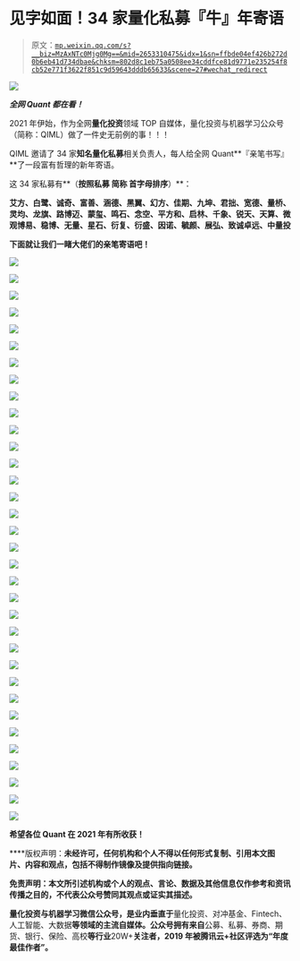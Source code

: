 # 见字如面！34 家量化私募『牛』年寄语

> 原文：[`mp.weixin.qq.com/s?__biz=MzAxNTc0Mjg0Mg==&mid=2653310475&idx=1&sn=ffbde04ef426b272d0b6eb41d734dbae&chksm=802d8c1eb75a0508ee34cddfce81d9771e235254f8cb52e771f3622f851c9d59643dddb65633&scene=27#wechat_redirect`](http://mp.weixin.qq.com/s?__biz=MzAxNTc0Mjg0Mg==&mid=2653310475&idx=1&sn=ffbde04ef426b272d0b6eb41d734dbae&chksm=802d8c1eb75a0508ee34cddfce81d9771e235254f8cb52e771f3622f851c9d59643dddb65633&scene=27#wechat_redirect)

![](img/5f7e444cbd0879522a8a640b9a701dd5.png)

***全网 Quant 都在看！***

2021 年伊始，作为全网**量化投资**领域 TOP 自媒体，量化投资与机器学习公众号（简称：QIML）做了一件史无前例的事！！！

QIML 邀请了 34 家**知名量化私募**相关负责人，每人给全网 Quant**『亲笔书写』**了一段富有哲理的新年寄语。

这 34 家私募有**（****按照私募** **简称** **首字母排序****）**：

****艾方、白鹭、诚奇、富善、涵德、黑翼、幻方、佳期、九坤、君拙、宽德、量桥、灵均、龙旗、路博迈、蒙玺、鸣石、念空、平方和、启林、千象、锐天、天算、微观博易、稳博、无量、星石、衍复、衍盛、因诺、毓颜、展弘、致诚卓远、中量投****

**下面就让我们一睹大佬们的亲笔寄语吧！**

**![](img/4bdaea3668b14956e5f614a917b2539d.png)**

**![](img/46c6a7afaeee598815c4c7d60fb2cae6.png)**

**![](img/47f58c3f0d9fa155539e897400a72b91.png)**

**![](img/6b58bf2f9cf1a87025ddf137fbe4b386.png)**

**![](img/c1c87bdb2365a48b757a51d2f03aaa78.png)**

**![](img/5efc8296089ec9eccca6d372c77337ff.png)**

**![](img/de0f20dd275cb646cd045f64fc189f44.png)**

**![](img/738bf199db2c933a440c08a9b236f565.png)** 

**![](img/e7a4673f24353c1f0de6c0d0852e79b4.png)**

**![](img/30bf5fe3e8a5278c14d23c4aae74d3ff.png)**

**![](img/e6f3ccd3406ac8247dac45df9d3c84ae.png)**

**![](img/9a7cf35cedf2028732d6c6eea5a39540.png)**

**![](img/61e3c17e018280ce1e76c9210502720e.png)**

**![](img/ab2659347207326e62649ba21303b4af.png)**

**![](img/53620c5c6c9b89faa4e26e94caed0469.png)**

**![](img/3e321d3ad61c2da31bb57de4276eb48f.png)**

**![](img/5f0bfb84be0dcef24c90c1de7d7ff2ba.png)**

**![](img/35414e5b93213b479bb22ee630d2a23c.png)**

**![](img/72c26e09d74700aa208a662695f6e7df.png)**

**![](img/d2e7936b972849b7d3805e2fab8ce1f2.png)**

**![](img/0ab9ddfce603bd0bcff9150d932203f4.png)**

**![](img/33e563ad149efd87c2093a00097eb907.png)**

**![](img/f054bfb8d3c8362cf8a96dd711b90d8a.png)**

**![](img/b2e39bd397ff911eed219324b2a5a34d.png)**

**![](img/23bcdc4c8b5a9a2a9c9f7d88656748a2.png)**

**![](img/de161b8cbea0f5145576cb5b5a238975.png)**

**![](img/ceeb6b86f0ec1309e4055ee2ce555ffb.png)**

**![](img/cf4dd88b3c70811fd739076042d6c516.png)**

**![](img/4237fa3711d803a17e1d89e613896788.png)**

**![](img/8847bb93e49b7a007e301da6f45afc3d.png)**

**![](img/efe70e71ca90ed3e539e65c148763296.png)**

**![](img/fa75ddee75c849a5286f0ed04bbd1726.png)**

**![](img/4c1fa24d21f07f432d60e8ced97eab34.png)**

**![](img/5bfb4ad9c055ff5f5293d964b2072964.png)**

****希望各位 Quant 在 2021 年有所收获！****

****版权声明：**未经许可，任何机构和个人不得以任何形式复制、引用本文图片、内容和观点，包括不得制作镜像及提供指向链接。**

****免责声明**：本文所引述机构或个人的观点、言论、数据及其他信息仅作参考和资讯传播之目的，不代表公众号赞同其观点或证实其描述。**

**量化投资与机器学习微信公众号，是业内垂直于**量化投资、对冲基金、Fintech、人工智能、大数据**等领域的主流自媒体。公众号拥有来自**公募、私募、券商、期货、银行、保险、高校**等行业**20W+**关注者，2019 年被腾讯云+社区评选为“年度最佳作者”。**
